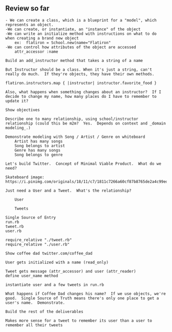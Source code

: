  ## Review so far
 	- We can create a class, which is a blueprint for a "model", which represents an object.
 	-We can create, or instantiate, an "instance" of the object
 	-We can write an initialize method with instructions on what to do when creating a brand new object
 		ex:  flatiron = School.new(name="Flatiron"
 	-We can control how attributes of the object are accessed
 		attr_accessor :name

 	Build an add_instructor method that takes a string of a name

 	But Instructor should be a class. When it's just a string, can't really do much.  If they're objects, they have their own methods.

 	flatiron.instructors.map { |instructor| instructor.favorite_food }

 	Also, what happens when something changes about an instructor?  If I decide to change my name, how many places do I have to remember to update it?  

 	Show objectives

 	Describe one to many relationship, using school/instructor relationship (could this be m2m?  Yes.  Depends on context and _domain modeling_.)  

 	Demonstrate modeling with Song / Artist / Genre on whiteboard
 		Artist has many songs
 		Song belongs to artist
 		Genre has many songs
 		Song belongs to genre

 	Let's build Twitter.  Concept of Minimal Viable Product.  What do we need?  

 	Skateboard image:  https://i.pinimg.com/originals/18/11/c7/1811c7266a60cf87b8765de2a4c99edc.jpg

 	Just need a User and a Tweet.  What's the relationship?

 		User

 		Tweets

 	Single Source of Entry
 	run.rb
 	tweet.rb
 	user.rb
 
 	require_relative "./tweet.rb"
	require_relative "./user.rb"

	Show coffee dad twitter.com/coffee_dad

	User gets initialized with a name (read_only)

	Tweet gets message (attr_accessor) and user (attr_reader)
	define user_name method

	instantiate user and a few tweets in run.rb

	What happens if Coffee Dad changes his name?  If we use objects, we're good.  Single Source of Truth means there's only one place to get a user's name.  Demonstrate.

	Build the rest of the deliverables

	Makes more sense for a tweet to remember its user than a user to remember all their tweets